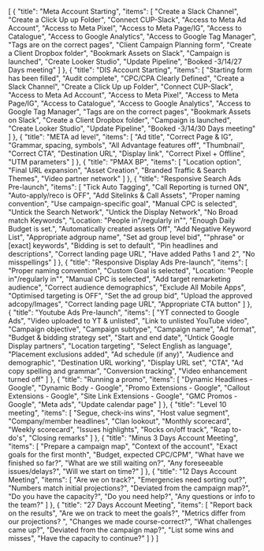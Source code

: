 [
    {
        "title": "Meta Account Starting",
        "items": [
            "Create a Slack Channel",
            "Create a Click Up up Folder",
            "Connect CUP-Slack",
            "Access to Meta Ad Account",
            "Access to Meta Pixel",
            "Access to Meta Page/IG",
            "Access to Catalogue",
            "Access to Google Analytics",
            "Access to Google Tag Manager",
            "Tags are on the correct pages",
            "Client Campaign Planning form",
            "Create a Client Dropbox folder",
            "Bookmark Assets on Slack",
            "Campaign is launched",
            "Create Looker Studio",
            "Update Pipeline",
            "Booked -3/14/27 Days meeting"
        ]
    },
    {
        "title": "DIS Account Starting",
        "items": [
            "Starting form has been filled",
            "Audit complete",
            "CPC/CPA Clearly Defined",
            "Create a Slack Channel",
            "Create a Click Up up Folder",
            "Connect CUP-Slack",
            "Access to Meta Ad Account",
            "Access to Meta Pixel",
            "Access to Meta Page/IG",
            "Access to Catalogue",
            "Access to Google Analytics",
            "Access to Google Tag Manager",
            "Tags are on the correct pages",
            "Bookmark Assets on Slack",
            "Create a Client Dropbox folder",
            "Campaign is launched",
            "Create Looker Studio",
            "Update Pipeline",
            "Booked -3/14/30 Days meeting"
        ]
    },
    {
        "title": "META ad level",
        "items": [
            "Ad title",
            "Correct Page & IG",
            "Grammar, spacing, symbols",
            "All Advantage features off",
            "Thumbnail",
            "Correct CTA",
            "Destination URL",
            "Display link",
            "Correct Pixel + Offline",
            "UTM parameters"
        ]
    },
    {
        "title": "PMAX BP",
        "items": [
            "Location option",
            "Final URL expansion",
            "Asset Creation",
            "Branded Traffic & Search Themes",
            "Video partner network"
        ]
    },
    {
        "title": "Responsive Search Ads Pre-launch",
        "items": [
            "Tick Auto Tagging",
            "Call Reporting is turned ON",
            "Auto-apply/reco is OFF",
            "Add Sitelinks & Call Assets",
            "Proper naming convention",
            "Use campaign-specific goal",
            "Manual CPC is selected",
            "Untick the Search Network",
            "Untick the Display Network",
            "No Broad match Keywords",
            "Location: \"People in\"/regularly in\"",
            "Enough Daily Budget is set.",
            "Automatically created assets Off",
            "Add Negative Keyword List",
            "Appropriate adgroup name",
            "Set ad group level bid",
            "\"phrase\" or [exact] keywords",
            "Bidding is set to default",
            "Pin headlines and descriptions",
            "Correct landing page URL",
            "Have added Paths 1 and 2",
            "No misspellings"
        ]
    },
    {
        "title": "Responsive Display Ads Pre-launch",
        "items": [
            "Proper naming convention",
            "Custom Goal is selected",
            "Location: \"People in\"/regularly in\"",
            "Manual CPC is selected",
            "Add target remarketing audience",
            "Correct audience demographics",
            "Exclude All Mobile Apps",
            "Optimised targeting is OFF",
            "Set the ad group bid",
            "Upload the approved adcopy/Images",
            "Correct landing page URL",
            "Appropriate CTA button"
        ]
    },
    {
        "title": "Youtube Ads Pre-launch",
        "items": [
            "YT connected to Google Ads",
            "Video uploaded to YT & unlisted",
            "Link to unlisted YouTube video",
            "Campaign objective",
            "Campaign subtype",
            "Campaign name",
            "Ad format",
            "Budget & bidding strategy set",
            "Start and end date",
            "Untick Google Display partners",
            "Location targeting",
            "Select English as language",
            "Placement exclusions added",
            "Ad schedule (if any)",
            "Audience and demographic",
            "Destination URL working",
            "Display URL set",
            "CTA",
            "Ad copy spelling and grammar",
            "Conversion tracking",
            "Video enhancement turned off"
        ]
    },
    {
        "title": "Running a promo",
        "items": [
            "Dynamic Headlines - Google",
            "Dynamic Body - Google",
            "Promo Extensions - Google",
            "Callout Extensions - Google",
            "Site Link Extensions - Google",
            "GMC Promos - Google",
            "Meta ads",
            "Update calendar page"
        ]
    },
    {
        "title": "Level 10 meeting",
        "items": [
            "Segue, check-ins wins",
            "Host value segment",
            "Company/member headlines",
            "Clan lookout",
            "Monthly scorecard",
            "Weekly scorecard",
            "Issues highlights",
            "Rocks on/off track",
            "Rcap to-do's",
            "Closing remarks"
        ]
    },
    {
        "title": "Minus 3 Days Account Meeting",
        "items": [
            "Prepare a campaign map",
            "Context of the account",
            "Exact goals for the first month",
            "Budget, expected CPC/CPM",
            "What have we finished so far?",
            "What are we still waiting on?",
            "Any foreseeable issues/delays?",
            "Will we start on time?"
        ]
    },
    {
        "title": "12 Days Account Meeting",
        "items": [
            "Are we on track?",
            "Emergencies need sorting out?",
            "Numbers match initial projections?",
            "Deviated from the campaign map?",
            "Do you have the capacity?",
            "Do you need help?",
            "Any questions or info to the team?"
        ]
    },
    {
        "title": "27 Days Account Meeting",
        "items": [
            "Report back on the results",
            "Are we on track to meet the goals?",
            "Metrics differ from our projections? ",
            "Changes we made course-correct?",
            "What challenges came up?",
            "Deviated from the campaign map?",
            "List some wins and misses",
            "Have the capacity to continue?"
        ]
    }
]
